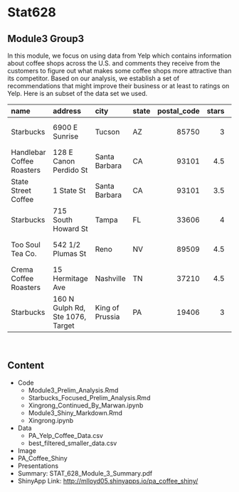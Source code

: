 # Stat628
## Module3 Group3
In this module, we focus on using data from Yelp which contains information about coffee shops across the U.S. and comments they receive from the customers to figure out what makes some coffee shops more attractive than its competitor. Based on our analysis, we establish a set of recommendations that might improve their business or at least to ratings on Yelp. Here is an subset of the data set we used.

| name                      | address                          | city            | state   |   postal_code |   stars | categories         | date                |
|:--------------------------|:---------------------------------|:----------------|:--------|--------------:|--------:|:-------------------|:--------------------|
| Starbucks                 | 6900 E Sunrise                   | Tucson          | AZ      |         85750 |     3   | Food, Coffee & Tea | 2016-01-25 21:23:56 |
| Handlebar Coffee Roasters | 128 E Canon Perdido St           | Santa Barbara   | CA      |         93101 |     4.5 | Food, Coffee & Tea | 2020-06-22 02:20:41 |
| State Street Coffee       | 1 State St                       | Santa Barbara   | CA      |         93101 |     3.5 | Coffee & Tea, Food | 2020-06-22 01:30:01 |
| Starbucks                 | 715 South Howard St              | Tampa           | FL      |         33606 |     4   | Food, Coffee & Tea | 2018-08-19 19:40:05 |
| Too Soul Tea Co.          | 542 1/2 Plumas St                | Reno            | NV      |         89509 |     4.5 | Food, Coffee & Tea | 2016-01-11 22:53:15 |
| Crema Coffee Roasters     | 15 Hermitage Ave                 | Nashville       | TN      |         37210 |     4.5 | Coffee & Tea, Food | 2016-09-09 17:12:09 |
| Starbucks                 | 160 N Gulph Rd, Ste 1076, Target | King of Prussia | PA      |         19406 |     3   | Coffee & Tea, Food | 2021-07-22 23:59:38 |
​

## Content
* Code
    - Module3_Prelim_Analysis.Rmd
    - Starbucks_Focused_Prelim_Analysis.Rmd   
    - Xingrong_Continued_By_Marwan.ipynb
    - Module3_Shiny_Markdown.Rmd              
    - Xingrong.ipynb
* Data
    - PA_Yelp_Coffee_Data.csv         
    - best_filtered_smaller_data.csv
* Image
* PA_Coffee_Shiny
* Presentations
* Summary: STAT_628_Module_3_Summary.pdf
* ShinyApp Link: http://mlloyd05.shinyapps.io/pa_coffee_shiny/